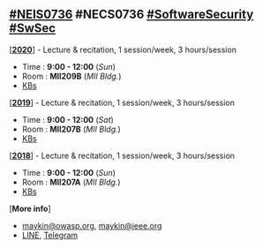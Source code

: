 ## [#NEIS0736](https://www.google.com/search?q=NEIS0736) #NECS0736 [#SoftwareSecurity](https://www.google.com/search?q=Software+Security) [#SwSec](https://www.google.com/search?q=SwSec)

[[**2020**](2020)] - Lecture & recitation, 1 session/week, 3 hours/session
* Time : **9:00 - 12:00** (*Sun*)
* Room : **MII209B** (*MII Bldg.*)
* [KBs](https://gitlab.com/NEIS0736/2020/wikis/README)

[[**2019**](2019)] - Lecture & recitation, 1 session/week, 3 hours/session
* Time : **9:00 - 12:00** (*Sat*)
* Room : **MII207B** (*MII Bldg.*)
* [KBs](https://gitlab.com/NEIS0736/2019/wikis/README)

[[**2018**](http://msit.mut.ac.th/neis0736)] - Lecture & recitation, 1 session/week, 3 hours/session
* Time : **9:00 - 12:00** (*Sun*)
* Room : **MII207A** (*MII Bldg.*)
* [KBs](http://msit.mut.ac.th/neis0736)

[**More info**] 
* [maykin@owasp.org](mailto:maykin@owasp.org), [maykin@ieee.org](mailto:maykin@ieee.org)
* [LINE](https://line.me/R/ti/p/@maykin), [Telegram](https://t.me/maeklong)

